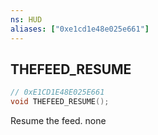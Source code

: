 ```yaml
---
ns: HUD
aliases: ["0xe1cd1e48e025e661"]
---
```

## THEFEED_RESUME

```c
// 0xE1CD1E48E025E661
void THEFEED_RESUME();
```

Resume the feed.
none

